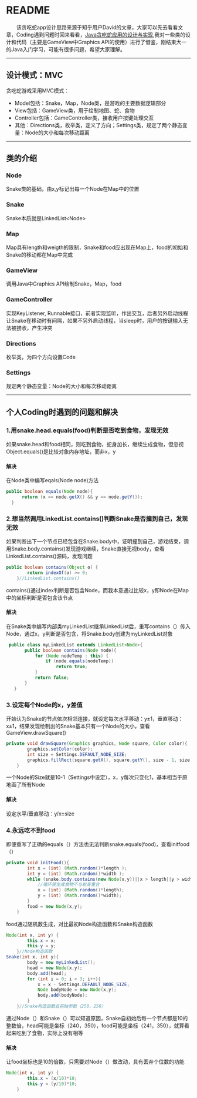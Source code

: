 # README
&emsp;&emsp;该贪吃蛇app设计思路来源于知乎用户David的文章，大家可以先去看看文章，Coding遇到问题时回来看看，[Java贪吃蛇应用的设计与实现](https://zhuanlan.zhihu.com/p/23316639),我对一些类的设计和代码（主要是GameView中Graphics API的使用）进行了借鉴，刚结束大一的Java入门学习，可能有很多问题，希望大家理解。
***
## 设计模式：MVC
贪吃蛇游戏采用MVC模式：
* Model包括：Snake，Map，Node类，是游戏的主要数据逻辑部分
* View包括：GameView类，用于绘制地图、蛇、食物
* Controller包括：GameController类，接收用户按键处理交互
* 其他：Directions类，枚举类，定义了方向；Settings类，规定了两个静态变量：Node的大小和每次移动距离
***
## 类的介绍
### Node
Snake类的基础，由x,y标记出每一个Node在Map中的位置
### Snake
Snake本质就是LinkedList&lt;Node&gt;
### Map
Map具有length和weigth的限制，Snake和food应出现在Map上，food的初始和Snake的移动都在Map中完成
### GameView
调用Java中Graphics API绘制Snake，Map，food
### GameController
实现KeyListener, Runnable接口，前者实现监听，作出交互，后者另外启动线程让Snake在移动时有间隔，如果不另外启动线程，当sleep时，用户的按键输入无法被接收，产生冲突
### Directions
枚举类，为四个方向设置Code
### Settings
规定两个静态变量：Node的大小和每次移动距离
***
## 个人Coding时遇到的问题和解决  
### 1.用snake.head.equals(food)判断是否吃到食物，发现无效
如果snake.head和food相同，则吃到食物，蛇身加长，继续生成食物，但忽视Object.equals()是比较对象内存地址，而非x，y
#### 解决
在Node类中编写eqals(Node node)方法
```Java
public boolean equals(Node node){
      return (x == node.getX() && y == node.getY());
  }
```

### 2.想当然调用LinkedList.contains()判断Snake是否撞到自己，发现无效
如果判断出下一个节点已经包含在Snake.body中，证明撞到自己，游戏结束，调用Snake.body.contains()发现游戏继续，Snake直接无视body，查看LinkedList.contains()源码，发现问题
```Java
public boolean contains(Object o) {
        return indexOf(o) >= 0;
    }//LinkedList.contains()
```
contains()通过index判断是否包含Node，而我本意通过比较x，y即Node在Map中的坐标判断是否包含该节点
#### 解决
在Snake类中编写内部类myLinkedList继承LinkedList<Node>后，重写contains（）传入Node，通过x，y判断是否包含，将Snake.body创建为myLinkedList对象
```Java
 public class myLinkedList extends LinkedList<Node>{
       public boolean contains(Node node){
           for (Node nodeTemp : this) {
               if (node.equals(nodeTemp))
                   return true;
           }
           return false;
       }
   }
```
  
### 3.设定每个Node的x，y差值
开始认为Snake的节点依次相邻连接，就设定每次水平移动：y±1，垂直移动：x±1，结果发现绘制出的Snake基本只有一个Node的大小，查看GameView.drawSquare()
```Java
private void drawSquare(Graphics graphics, Node square, Color color){
        graphics.setColor(color);
        int size = Settings.DEFAULT_NODE_SIZE;
        graphics.fillRect(square.getX(), square.getY(), size - 1, size - 1);
    }
```
一个Node的Size就是10-1（Settings中设定），x，y每次只变化1，基本相当于原地画了所有Node
#### 解决
设定水平/垂直移动：y/x±size

### 4.永远吃不到food
即便重写了正确的equals（）方法也无法判断snake.equals(food)，查看initfood（）
```Java
private void initFood(){   
        int x = (int) (Math.random()*length );
        int y = (int) (Math.random()*width );
        while (snake.body.contains(new Node(x,y))||x > length||y > width){
            //循环使生成食物不与蛇身重合
            x = (int) (Math.random()*length);
            y = (int) (Math.random()*width);
        }
        food = new Node(x,y);
    }
```
food通过随机数生成，对比最初Node构造函数和Snake构造函数
```Java
Node(int x, int y) {
        this.x = x;
        this.y = y;
    }//Node构造函数
Snake(int x, int y){
        body = new myLinkedList();
        head = new Node(x,y);
        body.add(head);
        for (int i = 0; i < 3; i++){
            x = x - Settings.DEFAULT_NODE_SIZE;
            Node bodyNode = new Node(x,y);
            body.add(bodyNode);
        }
    }//Snake构造函数且初始参数（250，250）    
```
通过Node（）和Snake（）可以知道原因，Snake自初始后每一个节点都是10的整数倍，head可能是坐标（240，350），food可能是坐标（241，350），就算看起来吃到了食物，实际上没有相等
#### 解决
让food坐标也是10的倍数，只需要对Node（）做改动，具有丢弃个位数的功能
```Java
Node(int x, int y) {
        this.x = (x/10)*10;
        this.y = (y/10)*10;
    }
```








 

  
 
